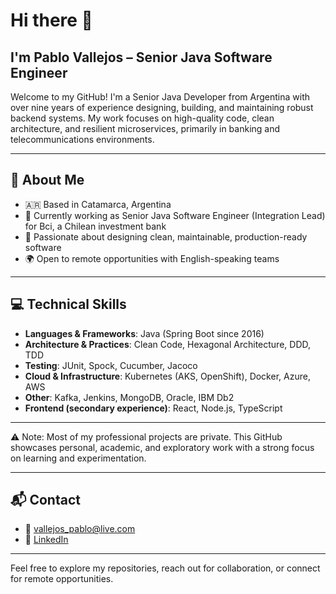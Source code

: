 # Hi there 👋

## I'm Pablo Vallejos – Senior Java Software Engineer

Welcome to my GitHub! I'm a Senior Java Developer from Argentina with over nine years of experience designing, building, and maintaining robust backend systems. My work focuses on high-quality code, clean architecture, and resilient microservices, primarily in banking and telecommunications environments.

---

## 🚀 About Me

- 🇦🇷 Based in Catamarca, Argentina
- 💼 Currently working as Senior Java Software Engineer (Integration Lead) for Bci, a Chilean investment bank
- 🎯 Passionate about designing clean, maintainable, production-ready software
- 🌍 Open to remote opportunities with English-speaking teams

---

## 💻 Technical Skills

- **Languages & Frameworks**: Java (Spring Boot since 2016)
- **Architecture & Practices**: Clean Code, Hexagonal Architecture, DDD, TDD
- **Testing**: JUnit, Spock, Cucumber, Jacoco
- **Cloud & Infrastructure**: Kubernetes (AKS, OpenShift), Docker, Azure, AWS
- **Other**: Kafka, Jenkins, MongoDB, Oracle, IBM Db2
- **Frontend (secondary experience)**: React, Node.js, TypeScript

---
⚠️ Note: Most of my professional projects are private. This GitHub showcases personal, academic, and exploratory work with a strong focus on learning and experimentation.

---
## 📬 Contact

- 📧 [vallejos_pablo@live.com](mailto:vallejos_pablo@live.com)
- 💼 [LinkedIn](https://www.linkedin.com/in/pablo-vallejos-ing)

---

Feel free to explore my repositories, reach out for collaboration, or connect for remote opportunities.
